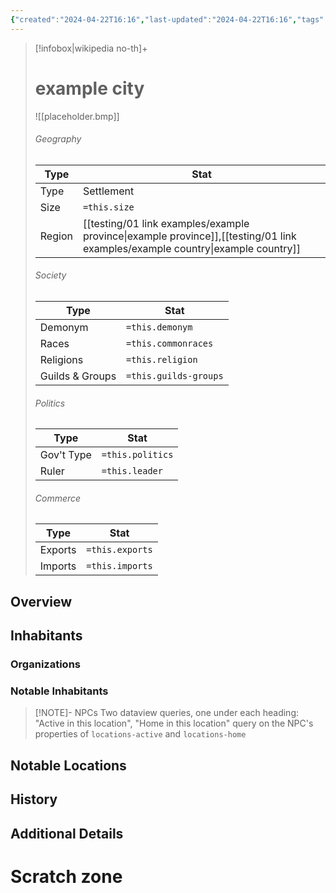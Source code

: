 ```yaml
---
{"created":"2024-04-22T16:16","last-updated":"2024-04-22T16:16","tags":["Location/Settlement"],"type":"Settlement","size":null,"region":["[[example province]]","[[example country]]"],"demonym":null,"common-races":null,"religions":null,"guilds-groups":null,"government":null,"ruler":null,"imports":null,"exports":null,"publish":true,"note-icon":"settlement","templater":["[[template - settlement-town-city]]"],"path":"testing/01 link examples/example city.md","permalink":"/testing/01-link-examples/example-city/","PassFrontmatter":true}
---
```



> [!infobox|wikipedia no-th]+
> # example city
> ![[placeholder.bmp]]
> ###### Geography
> | Type |  Stat |
> | --- | --- |
> | Type | Settlement |
> | Size | `=this.size` |
> | Region | [[testing/01 link examples/example province\|example province]],[[testing/01 link examples/example country\|example country]] |
> ###### Society
> | Type |  Stat |
> | --- | --- |
> | Demonym | `=this.demonym` |
> | Races | `=this.commonraces` |
> | Religions | `=this.religion`  |
> | Guilds & Groups | `=this.guilds-groups` |
> ###### Politics
> | Type |  Stat |
> | --- | --- |
> | Gov't Type | `=this.politics` |
> | Ruler | `=this.leader` |
> ###### Commerce
> | Type |  Stat |
> | --- | --- |
> | Exports | `=this.exports` |
> | Imports | `=this.imports` |

## Overview


## Inhabitants


### Organizations


### Notable Inhabitants



> [!NOTE]- NPCs
> Two dataview queries, one under each heading: "Active in this location", "Home in this location"
> query on the NPC's properties of `locations-active` and `locations-home`

## Notable Locations



## History


## Additional Details




# Scratch zone


